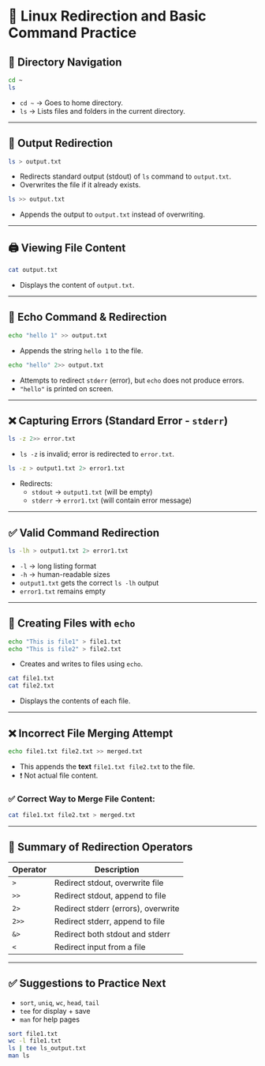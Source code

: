 
# 🐧 Linux Redirection and Basic Command Practice

## 📂 Directory Navigation

```bash
cd ~
ls
```

- `cd ~` → Goes to home directory.
- `ls` → Lists files and folders in the current directory.

---

## 📁 Output Redirection

```bash
ls > output.txt
```
- Redirects standard output (stdout) of `ls` command to `output.txt`.
- Overwrites the file if it already exists.

```bash
ls >> output.txt
```
- Appends the output to `output.txt` instead of overwriting.

---

## 🖨️ Viewing File Content

```bash
cat output.txt
```
- Displays the content of `output.txt`.

---

## 📢 Echo Command & Redirection

```bash
echo "hello 1" >> output.txt
```
- Appends the string `hello 1` to the file.

```bash
echo "hello" 2>> output.txt
```
- Attempts to redirect `stderr` (error), but `echo` does not produce errors.
- `"hello"` is printed on screen.

---

## ❌ Capturing Errors (Standard Error - `stderr`)

```bash
ls -z 2>> error.txt
```
- `ls -z` is invalid; error is redirected to `error.txt`.

```bash
ls -z > output1.txt 2> error1.txt
```
- Redirects:
  - `stdout` → `output1.txt` (will be empty)
  - `stderr` → `error1.txt` (will contain error message)

---

## ✅ Valid Command Redirection

```bash
ls -lh > output1.txt 2> error1.txt
```
- `-l` → long listing format
- `-h` → human-readable sizes
- `output1.txt` gets the correct `ls -lh` output
- `error1.txt` remains empty

---

## 📄 Creating Files with `echo`

```bash
echo "This is file1" > file1.txt
echo "This is file2" > file2.txt
```

- Creates and writes to files using `echo`.

```bash
cat file1.txt
cat file2.txt
```

- Displays the contents of each file.

---

## ❌ Incorrect File Merging Attempt

```bash
echo file1.txt file2.txt >> merged.txt
```

- This appends the **text** `file1.txt file2.txt` to the file.
- ❗ Not actual file content.

### ✅ Correct Way to Merge File Content:
```bash
cat file1.txt file2.txt > merged.txt
```

---

## 📝 Summary of Redirection Operators

| Operator | Description                            |
|----------|----------------------------------------|
| `>`      | Redirect stdout, overwrite file        |
| `>>`     | Redirect stdout, append to file        |
| `2>`     | Redirect stderr (errors), overwrite    |
| `2>>`    | Redirect stderr, append to file        |
| `&>`     | Redirect both stdout and stderr        |
| `<`      | Redirect input from a file             |

---

## ✅ Suggestions to Practice Next

- `sort`, `uniq`, `wc`, `head`, `tail`
- `tee` for display + save
- `man` for help pages

```bash
sort file1.txt
wc -l file1.txt
ls | tee ls_output.txt
man ls
```

